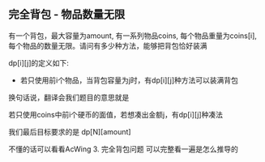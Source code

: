 ## 完全背包 - 物品数量无限
有一个背包，最大容量为amount, 有一系列物品coins, 每个物品重量为coins[i], 每个物品的数量无限。请问有多少种方法，能够把背包恰好装满

dp[i][j]的定义如下: 
- 若只使用前i个物品，当背包容量为j时，有dp[i][j]种方法可以装满背包

换句话说，翻译会我们题目的意思就是

若只使用coins中前i个硬币的面值，若想凑出金额j，有dp[i][j]种凑法

我们最后目标要求的是 dp[N][amount]

不懂的话可以看看AcWing 3. 完全背包问题
可以完整看一遍是怎么推导的